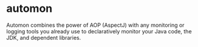 # automon
Automon combines the power of AOP (AspectJ) with any monitoring or logging tools you already use to declaratively monitor your Java code, the JDK, and dependent libraries.
